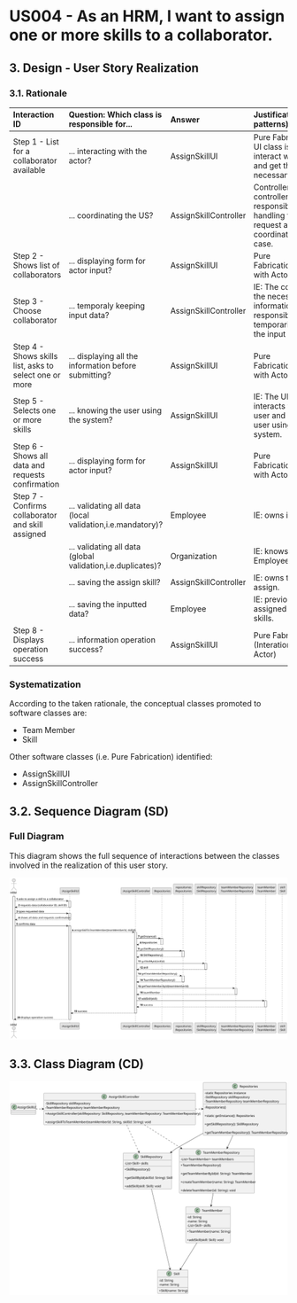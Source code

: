 # US004 - As an HRM, I want to assign one or more skills to a collaborator.

## 3. Design - User Story Realization 

### 3.1. Rationale


| Interaction ID                                         | Question: Which class is responsible for...                  | Answer                | Justification (with patterns)                                                                                    |
|:-------------------------------------------------------|:-------------------------------------------------------------|:----------------------|:-----------------------------------------------------------------------------------------------------------------|
| Step 1 - List for a collaborator available	            | ... interacting with the actor?                              | AssignSkillUI         | Pure Fabrication: The UI class is created to interact with the user and get the necessary inputs.                |
|                                                        | ... coordinating the US?                                     | AssignSkillController | Controller: The controller is responsible for handling the user request and coordinating the use case.           |
| Step 2 - Shows list of collaborators                   | ... displaying form for actor input?                         | AssignSkillUI         | Pure Fabrication(Interation with Actor)                                                                          |
| Step 3 - Choose collaborator                           | ... temporaly keeping input data?                            | AssignSkillController | IE: The controller has the necessary information and is responsible for temporarily storing the input data.      | 
| Step 4 - Shows skills list, asks to select one or more | ... displaying all the information before submitting?        | AssignSkillUI         | Pure Fabrication(Interation with Actor).                                                                         |
| Step 5 - Selects one or more skills			                 | ... knowing the user using the system?                       | AssignSkillUI         | IE: The UI class interacts with the user and knows the user using the system.                                    |
| Step 6 - Shows all data and requests confirmation 		   | ... displaying form for actor input?    | AssignSkillUI                 | Pure Fabrication(Interation with Actor)                 |
| Step 7 -Confirms collaborator and skill assigned	      | ... validating all data (local validation,i.e.mandatory)?    | Employee              | IE: owns its data.                                                                                               |     
|                                                        | ... validating all data (global validation,i.e.duplicates)?	 | Organization          | IE: knows all its Employees.                                                                                     |
| 		                                                     | ... saving the assign skill?                                 | AssignSkillController | IE: owns the skills assign.                                                                                      |
|                                                        | ... saving the inputted data?                                | Employee              | IE: previously assigned from assign skills.                                                                      |
| Step 8 - Displays operation success	                   | ... information operation success?                           | AssignSkillUI         | Pure Fabrication (Interation with Actor)                                                                                                |
### Systematization ##

According to the taken rationale, the conceptual classes promoted to software classes are: 

* Team Member
* Skill

Other software classes (i.e. Pure Fabrication) identified: 

*  AssignSkillUI
* AssignSkillController 


## 3.2. Sequence Diagram (SD)


### Full Diagram

This diagram shows the full sequence of interactions between the classes involved in the realization of this user story.

![Sequence Diagram - Full](svg/us004-sequence-diagram-full.svg)


## 3.3. Class Diagram (CD)

![Class Diagram](svg/us004-class-diagram.svg)
